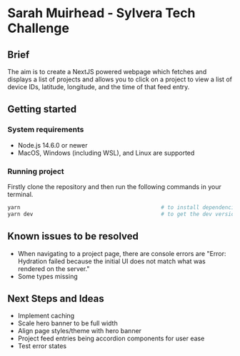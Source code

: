# Sarah Muirhead - Sylvera Tech Challenge 

## Brief 

The aim is to create a NextJS powered webpage which fetches and displays a list of projects and allows you to click on a project to view a list of device IDs, latitude, longitude, and the time of that feed entry.

## Getting started

### System requirements 
- Node.js 14.6.0 or newer
- MacOS, Windows (including WSL), and Linux are supported

### Running project 

Firstly clone the repository and then run the following commands in your terminal. 

```bash
yarn                                            # to install dependencies
yarn dev                                        # to get the dev version up and running
```

## Known issues to be resolved 

- When navigating to a project page, there are console errors are "Error: Hydration failed because the initial UI does not match what was rendered on the server."
- Some types missing 

## Next Steps and Ideas

- Implement caching 
- Scale hero banner to be full width 
- Align page styles/theme with hero banner 
- Project feed entries being accordion components for user ease
- Test error states 
